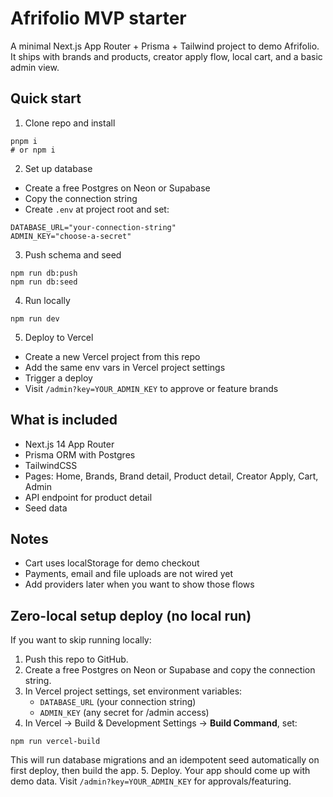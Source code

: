 # Afrifolio MVP starter

A minimal Next.js App Router + Prisma + Tailwind project to demo Afrifolio.
It ships with brands and products, creator apply flow, local cart, and a basic admin view.

## Quick start

1. Clone repo and install
```
pnpm i
# or npm i
```

2. Set up database
- Create a free Postgres on Neon or Supabase
- Copy the connection string
- Create `.env` at project root and set:
```
DATABASE_URL="your-connection-string"
ADMIN_KEY="choose-a-secret"
```

3. Push schema and seed
```
npm run db:push
npm run db:seed
```

4. Run locally
```
npm run dev
```

5. Deploy to Vercel
- Create a new Vercel project from this repo
- Add the same env vars in Vercel project settings
- Trigger a deploy
- Visit `/admin?key=YOUR_ADMIN_KEY` to approve or feature brands

## What is included
- Next.js 14 App Router
- Prisma ORM with Postgres
- TailwindCSS
- Pages: Home, Brands, Brand detail, Product detail, Creator Apply, Cart, Admin
- API endpoint for product detail
- Seed data

## Notes
- Cart uses localStorage for demo checkout
- Payments, email and file uploads are not wired yet
- Add providers later when you want to show those flows


## Zero-local setup deploy (no local run)
If you want to skip running locally:
1. Push this repo to GitHub.
2. Create a free Postgres on Neon or Supabase and copy the connection string.
3. In Vercel project settings, set environment variables:
   - `DATABASE_URL` (your connection string)
   - `ADMIN_KEY` (any secret for /admin access)
4. In Vercel → Build & Development Settings → **Build Command**, set:
```
npm run vercel-build
```
This will run database migrations and an idempotent seed automatically on first deploy, then build the app.
5. Deploy. Your app should come up with demo data. Visit `/admin?key=YOUR_ADMIN_KEY` for approvals/featuring.
